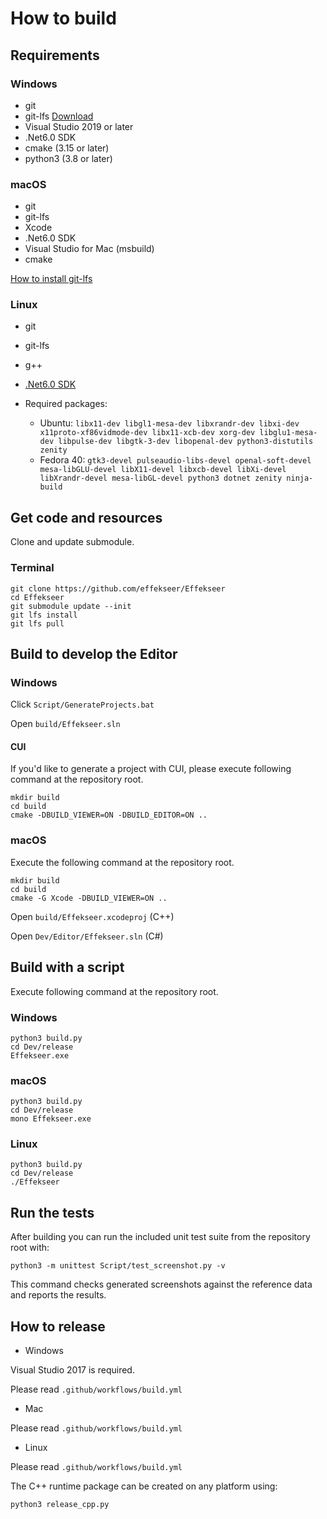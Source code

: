 How to build
==========

Requirements
----------

### Windows

- git
- git-lfs [Download](https://git-lfs.github.com/)
- Visual Studio 2019 or later
- .Net6.0 SDK
- cmake (3.15 or later)
- python3 (3.8 or later)

### macOS

- git
- git-lfs
- Xcode
- .Net6.0 SDK
- Visual Studio for Mac (msbuild)
- cmake

[How to install git-lfs](https://github.com/git-lfs/git-lfs/wiki/Installation)

### Linux

- git
- git-lfs
- g++
- [.Net6.0 SDK](https://docs.microsoft.com/en-us/dotnet/core/install/linux-ubuntu)

- Required packages:
  - Ubuntu: `libx11-dev libgl1-mesa-dev libxrandr-dev libxi-dev x11proto-xf86vidmode-dev libx11-xcb-dev xorg-dev libglu1-mesa-dev libpulse-dev libgtk-3-dev libopenal-dev python3-distutils zenity`
  - Fedora 40: `gtk3-devel pulseaudio-libs-devel openal-soft-devel mesa-libGLU-devel libX11-devel libxcb-devel libXi-devel libXrandr-devel mesa-libGL-devel python3 dotnet zenity ninja-build`

Get code and resources
----------

Clone and update submodule.

### Terminal

```
git clone https://github.com/effekseer/Effekseer
cd Effekseer
git submodule update --init
git lfs install
git lfs pull
```

Build to develop the Editor
----------

### Windows

Click ``` Script/GenerateProjects.bat ```

Open ``` build/Effekseer.sln ```

#### CUI

If you'd like to generate a project with CUI, please execute following command at the repository root.

```
mkdir build
cd build
cmake -DBUILD_VIEWER=ON -DBUILD_EDITOR=ON .. 
```

### macOS

Execute the following command at the repository root.

```
mkdir build
cd build
cmake -G Xcode -DBUILD_VIEWER=ON ..
```

Open ``` build/Effekseer.xcodeproj ``` (C++)

Open ``` Dev/Editor/Effekseer.sln ``` (C#)


Build with a script
----------

Execute following command at the repository root.

### Windows

```
python3 build.py
cd Dev/release
Effekseer.exe
```

### macOS

```
python3 build.py
cd Dev/release
mono Effekseer.exe
```

### Linux

```
python3 build.py
cd Dev/release
./Effekseer
```

Run the tests
-------------

After building you can run the included unit test suite from the repository root with:

```
python3 -m unittest Script/test_screenshot.py -v
```

This command checks generated screenshots against the reference data and reports
the results.

## How to release

* Windows

Visual Studio 2017 is required.

Please read ``` .github/workflows/build.yml ```

* Mac

Please read ``` .github/workflows/build.yml ```

* Linux

Please read ``` .github/workflows/build.yml ```

The C++ runtime package can be created on any platform using:

```
python3 release_cpp.py
```
